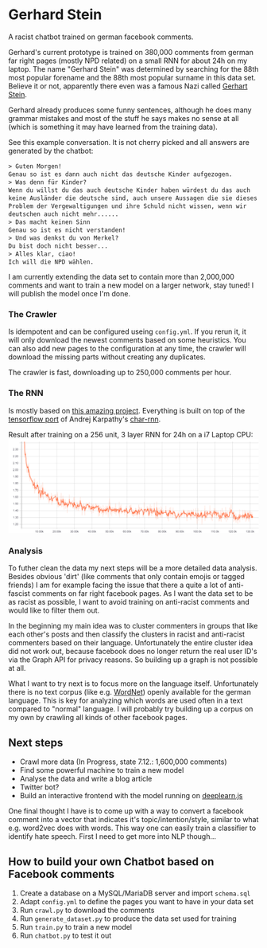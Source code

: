 # Gerhard Stein
A racist chatbot trained on german facebook comments.

Gerhard's current prototype is trained on 380,000 comments from german far right pages (mostly NPD related) on a small RNN for about 24h on my laptop.
The name "Gerhard Stein" was determined by searching for the 88th most popular forename and the 88th most popular surname in this data set.
Believe it or not, apparently there even was a famous Nazi called [Gerhart Stein](https://de.wikipedia.org/wiki/Gerhart_Stein).

Gerhard already produces some funny sentences, although he does many grammar mistakes and most of the stuff he says makes no sense at all (which is something it may have learned from the training data).

See this example conversation. It is not cherry picked and all answers are generated by the chatbot:
```
> Guten Morgen!
Genau so ist es dann auch nicht das deutsche Kinder aufgezogen.
> Was denn für Kinder?
Wenn du willst du das auch deutsche Kinder haben würdest du das auch keine Ausländer die deutsche sind, auch unsere Aussagen die sie dieses Problem der Vergewaltigungen und ihre Schuld nicht wissen, wenn wir deutschen auch nicht mehr......
> Das macht keinen Sinn
Genau so ist es nicht verstanden!
> Und was denkst du von Merkel?
Du bist doch nicht besser...
> Alles klar, ciao!
Ich will die NPD wählen.
```

I am currently extending the data set to contain more than 2,000,000 comments and want to train a new model on a larger network, stay tuned! I will publish the model once I'm done.

### The Crawler
Is idempotent and can be configured useing `config.yml`.
If you rerun it, it will only download the newest comments based on some heuristics.
You can also add new pages to the configuration at any time, the crawler will download the missing parts without creating any duplicates.

The crawler is fast, downloading up to 250,000 comments per hour.


### The RNN
Is mostly based on [this amazing project](https://github.com/pender/chatbot-rnn). Everything is built on top of the [tensorflow port](https://github.com/sherjilozair/char-rnn-tensorflow) of Andrej Karpathy's [char-rnn](https://github.com/karpathy/char-rnn).

Result after training on a 256 unit, 3 layer RNN for 24h on a i7 Laptop CPU:
![Tensorboard](img/tensorboard.png)


### Analysis
To futher clean the data my next steps will be a more detailed data analysis.
Besides obvious 'dirt' (like comments that only contain emojis or tagged friends) I am for example facing the issue that there a quite a lot of anti-fascist comments on far right facebook pages.
As I want the data set to be as racist as possible, I want to avoid training on anti-racist comments and would like to filter them out.

In the beginning my main idea was to cluster commenters in groups that like each other's posts and then classify the clusters in racist and anti-racist commenters based on their language. Unfortunately the entire cluster idea did not work out, because facebook does no longer return the real user ID's via the Graph API for privacy reasons. So building up a graph is not possible at all.

What I want to try next is to focus more on the language itself. Unfortunately there is no text corpus (like e.g. [WordNet](https://wordnet.princeton.edu/)) openly available for the german language.
This is key for analyzing which words are used often in a text compared to "normal" language.
I will probably try building up a corpus on my own by crawling all kinds of other facebook pages.


## Next steps
- Crawl more data (In Progress, state 7.12.: 1,600,000 comments)
- Find some powerful machine to train a new model
- Analyse the data and write a blog article
- Twitter bot?
- Build an interactive frontend with the model running on [deeplearn.js](https://github.com/PAIR-code/deeplearnjs)

One final thought I have is to come up with a way to convert a facebook comment into a vector that indicates it's topic/intention/style, similar to what e.g. word2vec does with words. This way one can easily train a classifier to identify hate speech. First I need to get more into NLP though...


## How to build your own Chatbot based on Facebook comments
1. Create a database on a MySQL/MariaDB server and import `schema.sql`
2. Adapt `config.yml` to define the pages you want to have in your data set
3. Run `crawl.py` to download the comments
4. Run `generate_dataset.py` to produce the data set used for training
5. Run `train.py` to train a new model
6. Run `chatbot.py` to test it out